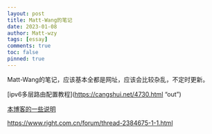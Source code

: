 ```yaml
---
layout: post
title: Matt-Wang的笔记
date: 2023-01-08
author: Matt-wzy
tags: [essay]
comments: true
toc: false
pinned: true
---
```


Matt-Wang的笔记，应该基本全都是网址，应该会比较杂乱，不定时更新。



[ipv6多层路由配置教程](https://cangshui.net/4730.html “out”) 

[本博客的一些说明](https://www.matt-wang.me/firstComment/)

https://www.right.com.cn/forum/thread-2384675-1-1.html



